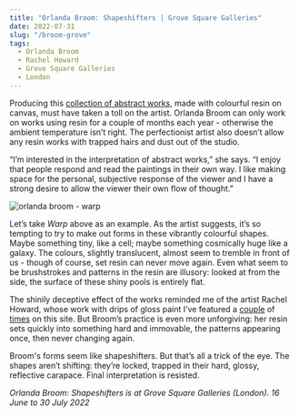 ```yaml
---
title: "Orlanda Broom: Shapeshifters | Grove Square Galleries"
date: 2022-07-31
slug: "/broom-grove"
tags:
  - Orlanda Broom
  - Rachel Howard
  - Grove Square Galleries
  - London
---
```


Producing this [collection of abstract works](https://www.grovesquaregalleries.com/exhibitions/shapeshifters/), made with colourful resin on canvas, must have taken a toll on the artist. Orlanda Broom can only work on works using resin for a couple of months each year - otherwise the ambient temperature isn’t right. The perfectionist artist also doesn’t allow any resin works with trapped hairs and dust out of the studio.

“I’m interested in the interpretation of abstract works,” she says. “I enjoy that people respond and read the paintings in their own way. I like making space for the personal, subjective response of the viewer and I have a strong desire to allow the viewer their own flow of thought.”

![orlanda broom - warp](/broom-grove-1.jpeg)

Let’s take *Warp* above as an example. As the artist suggests, it’s so tempting to try to make out forms in these vibrantly colourful shapes. Maybe something tiny, like a cell; maybe something cosmically huge like a galaxy. The colours, slightly translucent, almost seem to tremble in front of us - though of course, set resin can never move again. Even what seem to be brushstrokes and patterns in the resin are illusory: looked at from the side, the surface of these shiny pools is entirely flat.

The shinily deceptive effect of the works reminded me of the artist Rachel Howard, whose work with drips of gloss paint I’ve featured a [couple](/posts/howard-newport) of [times](/posts/howard-lee) on this site. But Broom’s practice is even more unforgiving: her resin sets quickly into something hard and immovable, the patterns appearing once, then never changing again.

Broom's forms seem like shapeshifters. But that’s all a trick of the eye. The shapes aren’t shifting: they’re locked, trapped in their hard, glossy, reflective carapace. Final interpretation is resisted.

*Orlanda Broom: Shapeshifters is at Grove Square Galleries (London). 16 June to 30 July 2022*
